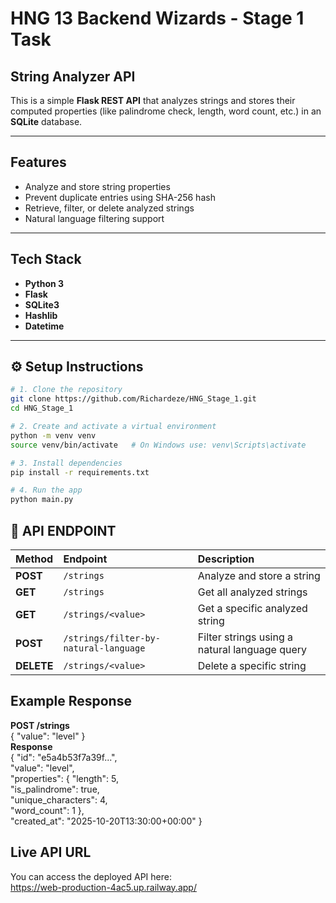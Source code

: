 # HNG 13 Backend Wizards - Stage 1 Task
## String Analyzer API
This is a simple **Flask REST API** that analyzes strings and stores their computed properties (like palindrome check,
length, word count, etc.) in an **SQLite** database.

---
## Features
- Analyze and store string properties 
- Prevent duplicate entries using SHA-256 hash  
- Retrieve, filter, or delete analyzed strings 
- Natural language filtering support
---
## Tech Stack
- **Python 3**
- **Flask**
- **SQLite3**
- **Hashlib**
- **Datetime**
---
## ⚙️ Setup Instructions
```bash
# 1. Clone the repository
git clone https://github.com/Richardeze/HNG_Stage_1.git
cd HNG_Stage_1

# 2. Create and activate a virtual environment
python -m venv venv
source venv/bin/activate   # On Windows use: venv\Scripts\activate

# 3. Install dependencies
pip install -r requirements.txt

# 4. Run the app
python main.py
```
## 🔗 API ENDPOINT
| Method     | Endpoint                              | Description                                   |
| :--------- | :------------------------------------ | :-------------------------------------------- |
| **POST**   | `/strings`                            | Analyze and store a string                    |
| **GET**    | `/strings`                            | Get all analyzed strings                      |
| **GET**    | `/strings/<value>`                    | Get a specific analyzed string                |
| **POST**   | `/strings/filter-by-natural-language` | Filter strings using a natural language query |
| **DELETE** | `/strings/<value>`                    | Delete a specific string                      |

## Example Response
**POST /strings**  
{
  "value": "level"
}  
**Response**  
{
  "id": "e5a4b53f7a39f...",  
  "value": "level",  
  "properties": {
    "length": 5,  
    "is_palindrome": true,  
    "unique_characters": 4,  
    "word_count": 1
  },  
  "created_at": "2025-10-20T13:30:00+00:00"
}

## Live API URL
You can access the deployed API here:  
https://web-production-4ac5.up.railway.app/


